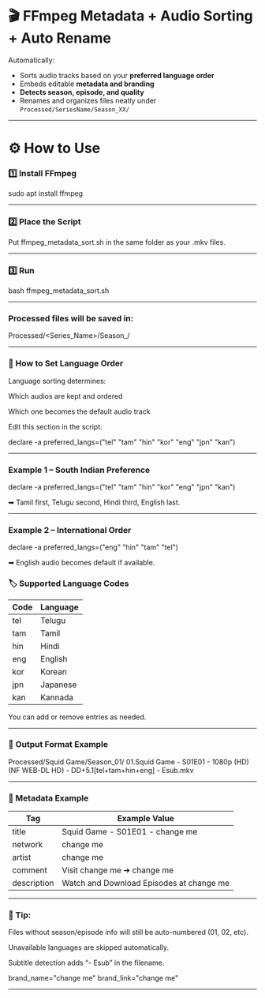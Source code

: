 # 🎬 FFmpeg Metadata + Audio Sorting + Auto Rename

Automatically:
- Sorts audio tracks based on your **preferred language order**
- Embeds editable **metadata and branding**
- **Detects season, episode, and quality**
- Renames and organizes files neatly under `Processed/SeriesName/Season_XX/`

---

# ⚙️ How to Use

### 1️⃣ Install FFmpeg

sudo apt install ffmpeg

---

### 2️⃣ Place the Script

Put ffmpeg_metadata_sort.sh in the same folder as your .mkv files.

---

### 3️⃣ Run

bash ffmpeg_metadata_sort.sh

---

### Processed files will be saved in:

Processed/<Series_Name>/Season_<XX>/

---

### 🧠 How to Set Language Order

Language sorting determines:

Which audios are kept and ordered

Which one becomes the default audio track

Edit this section in the script:

declare -a preferred_langs=("tel" "tam" "hin" "kor" "eng" "jpn" "kan")

---

### Example 1 – South Indian Preference
declare -a preferred_langs=("tel" "tam" "hin" "kor" "eng" "jpn" "kan")


➡ Tamil first, Telugu second, Hindi third, English last.

---

### Example 2 – International Order
declare -a preferred_langs=("eng" "hin" "tam" "tel")


➡ English audio becomes default if available.

### 🏷️ Supported Language Codes
| Code | Language |
| ---- | -------- |
| tel  | Telugu   |
| tam  | Tamil    |
| hin  | Hindi    |
| eng  | English  |
| kor  | Korean   |
| jpn  | Japanese |
| kan  | Kannada  |


You can add or remove entries as needed.

---

### 🧾 Output Format Example
Processed/Squid Game/Season_01/
01.Squid Game - S01E01 - 1080p (HD) (NF WEB-DL HD) - DD+5.1[tel+tam+hin+eng] - Esub.mkv

---

### 🧾 Metadata Example
| Tag         | Example Value                            |
| ----------- | ---------------------------------------- |
| title       | Squid Game - S01E01 - change me          |
| network     | change me                                |
| artist      | change me                                |
| comment     | Visit change me ➜ change me             |
| description | Watch and Download Episodes at change me |


---

### 🧩 Tip:

Files without season/episode info will still be auto-numbered (01, 02, etc).

Unavailable languages are skipped automatically.

Subtitle detection adds “- Esub” in the filename.

brand_name="change me"
brand_link="change me"

---
